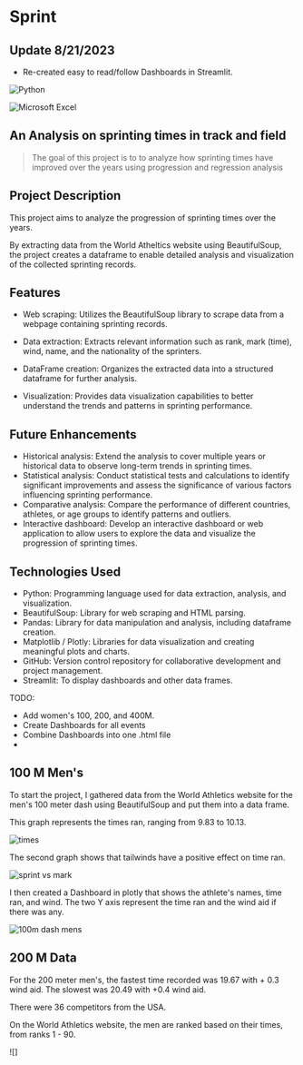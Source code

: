 # Sprint 

## Update 8/21/2023 

- Re-created easy to read/follow Dashboards in Streamlit.

![Python](https://img.shields.io/badge/python-3670A0?style=for-the-badge&logo=python&logoColor=ffdd54)

![Microsoft Excel](https://img.shields.io/badge/Microsoft_Excel-217346?style=for-the-badge&logo=microsoft-excel&logoColor=white)
## An Analysis on sprinting times in track and field

> The goal of this project is to to analyze how sprinting times have improved over the years using progression and regression analysis


## Project Description
This project aims to analyze the progression of sprinting times over the years. 

By extracting data from the World Atheltics website using BeautifulSoup, the project creates a dataframe to enable detailed analysis and visualization of the collected sprinting records.

## Features
- Web scraping: Utilizes the BeautifulSoup library to scrape data from a webpage containing sprinting records.
- Data extraction: Extracts relevant information such as rank, mark (time), wind, name, and the nationality of the sprinters.
- DataFrame creation: Organizes the extracted data into a structured dataframe for further analysis.

- Visualization: Provides data visualization capabilities to better understand the trends and patterns in sprinting performance.


## Future Enhancements
- Historical analysis: Extend the analysis to cover multiple years or historical data to observe long-term trends in sprinting times.
- Statistical analysis: Conduct statistical tests and calculations to identify significant improvements and assess the significance of various factors influencing sprinting performance.
- Comparative analysis: Compare the performance of different countries, athletes, or age groups to identify patterns and outliers.
- Interactive dashboard: Develop an interactive dashboard or web application to allow users to explore the data and visualize the progression of sprinting times.

## Technologies Used

- Python: Programming language used for data extraction, analysis, and visualization.
 - BeautifulSoup: Library for web scraping and HTML parsing.
 - Pandas: Library for data manipulation and analysis, including dataframe creation.
- Matplotlib / Plotly: Libraries for data visualization and creating meaningful plots and charts.
 - GitHub: Version control repository for collaborative development and project management.
 - Streamlit: To display dashboards and other data frames.

TODO: 
- Add  women's 100, 200, and 400M.
- Create Dashboards for all events
- Combine Dashboards into one .html file
- 


## 100 M Men's

To start the project, I gathered data from the World Athletics website for the men's 100 meter dash using BeautifulSoup and put them into a data frame.




This graph represents the times ran, ranging from 9.83 to 10.13.



![times](https://github.com/lyokoth/Performance-progression-in-track-and-field-/assets/97857899/bece1bd0-74ef-4c91-b25a-5766d8437bac)



The second graph shows that tailwinds have a positive effect on time ran.

![sprint vs mark](https://github.com/lyokoth/Performance-progression-in-track-and-field-/assets/97857899/af2482ac-d224-4753-90b4-5a8ecdfa8780)


I then created a Dashboard in plotly that shows the athlete's names, time ran, and wind. The two Y axis represent the time ran and the wind aid if there was any. 

![100m dash mens]()
## 200 M Data

For the 200 meter men's, the fastest time recorded was 19.67 with + 0.3 wind aid. The slowest was 20.49 with +0.4 wind aid.

There were 36 competitors from the USA.

On the World Athletics website, the men are ranked based on their times, from ranks 1 - 90. 

![]



